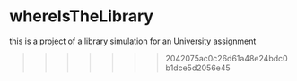 
# whereIsTheLibrary
this is a project of a library simulation for an University assignment
>>>>>>> 2042075ac0c26d61a48e24bdc0b1dce5d2056e45
